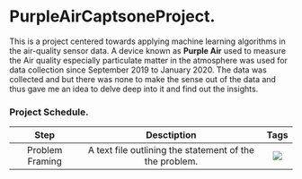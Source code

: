 # PurpleAirCaptsoneProject.
This is a project centered towards applying machine learning algorithms in the air-quality sensor data. A device known as **Purple Air** used to measure the Air quality especially particulate matter in the atmosphere was used for data collection since September 2019 to January 2020. The data was collected and but there was none to make the sense out of the data and thus gave me an idea to delve deep into it and find out the insights. 

### Project Schedule.

|Step|Desctiption|Tags|
|:-:|:-:|:-:|
|Problem Framing| A text file outlining the statement of the the problem.|![](https://camo.githubusercontent.com/430f01d81f0c5ecce47acd6e06bc0f95a700a0f6/68747470733a2f2f696d672e736869656c64732e696f2f62616467652f2d4769746875622d626c61636b)|
